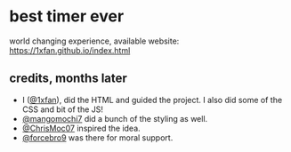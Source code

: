 # best timer ever
world changing experience, available website:
https://1xfan.github.io/index.html
## credits, months later
* I ([@1xfan](https://github.com/1xfan)), did the HTML and guided the project. I also did some of the CSS and bit of the JS!
* [@mangomochi7](https://github.com/mangomochi7) did a bunch of the styling as well.
* [@ChrisMoc07](https://github.com/ChrisMoc07) inspired the idea.
* [@forcebro9](https://github.com/forcebro9) was there for moral support.

